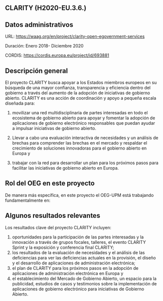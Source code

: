## CLARITY (H2020-EU.3.6.)

## Datos administrativos

URL: https://waag.org/en/project/clarity-open-egovernment-services

Duración: Enero 2018- Diciembre 2020

CORDIS: https://cordis.europa.eu/project/id/693881

## Descripción general
El proyecto CLARITY busca apoyar a los Estados miembros europeos en su búsqueda de una mayor confianza, transparencia y eficiencia dentro del gobierno a través del aumento de la adopción de iniciativas de gobierno abierto. CLARITY es una acción de coordinación y apoyo a pequeña escala diseñada para:

1) movilizar una red multidisciplinaria de partes interesadas en todo el ecosistema de gobierno abierto para apoyar y fomentar la adopción de aplicaciones de gobierno electrónico responsables que puedan ayudar a impulsar iniciativas de gobierno abierto.

2) Llevar a cabo una evaluación interactiva de necesidades y un análisis de brechas para comprender las brechas en el mercado y respaldar el crecimiento de soluciones innovadoras para el gobierno abierto en Europa y

3) trabajar con la red para desarrollar un plan para los próximos pasos para facilitar las iniciativas de gobierno abierto en Europa.



## Rol del OEG en este proyecto
De manera más específica, en este proyecto el OEG-UPM está trabajando fundamentalmente en:


## Algunos resultados relevantes
Los resultados clave del proyecto CLARITY incluyen:
1) oportunidades para la participación de las partes interesadas y la innovación a través de grupos focales, talleres, el evento CLARITY Sprint y la exposición y conferencia final CLARITY;
2) los resultados de la evaluación de necesidades y el análisis de las deficiencias para ver las deficiencias actuales en la provisión, el diseño y el desarrollo de aplicaciones de administración electrónica;
3) el plan de CLARITY para los próximos pasos en la adopción de aplicaciones de administración electrónica en Europa y
4) el establecimiento del Mercado de Gobierno Abierto, un espacio para la publicidad, estudios de casos y testimonios sobre la implementación de aplicaciones de gobierno electrónico para iniciativas de Gobierno Abierto.